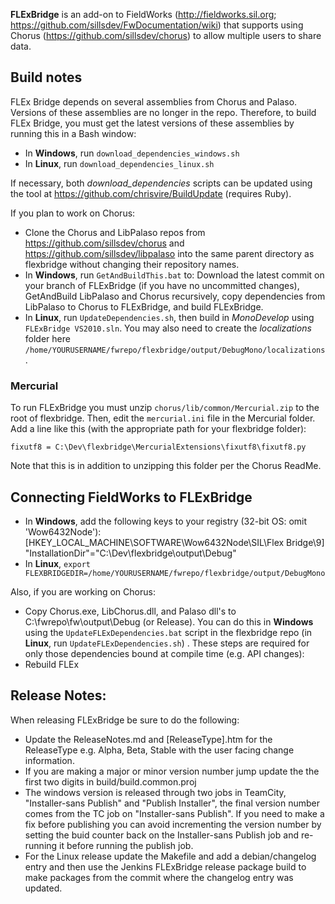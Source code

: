 **FLExBridge** is an add-on to FieldWorks (http://fieldworks.sil.org; https://github.com/sillsdev/FwDocumentation/wiki)
that supports using Chorus (https://github.com/sillsdev/chorus) to allow multiple users to share data.

## Build notes
FLEx Bridge depends on several assemblies from Chorus and Palaso.
Versions of these assemblies are no longer in the repo.
Therefore, to build FLEx Bridge, you must get the latest versions of these assemblies by running this in a Bash window:

- In **Windows**, run `download_dependencies_windows.sh`
- In **Linux**, run `download_dependencies_linux.sh`

If necessary, both *download_dependencies* scripts can be updated using the tool at https://github.com/chrisvire/BuildUpdate (requires Ruby).

If you plan to work on Chorus:

- Clone the Chorus and LibPalaso repos from https://github.com/sillsdev/chorus and https://github.com/sillsdev/libpalaso into the same parent directory as flexbridge without changing their repository names.
- In **Windows**, run `GetAndBuildThis.bat` to: Download the latest commit on your branch of FLExBridge (if you have no uncommitted changes), GetAndBuild LibPalaso and Chorus recursively, copy dependencies from LibPalaso to Chorus to FLExBridge, and build FLExBridge.
- In **Linux**, run `UpdateDependencies.sh`, then build in *MonoDevelop* using `FLExBridge VS2010.sln`. You may also need to create the *localizations* folder here `/home/YOURUSERNAME/fwrepo/flexbridge/output/DebugMono/localizations`.

### Mercurial
To run FLExBridge you must unzip `chorus/lib/common/Mercurial.zip` to the root of flexbridge.  Then, edit the `mercurial.ini`
file in the Mercurial folder. Add a line like this (with the appropriate path for your flexbridge folder):

	fixutf8 = C:\Dev\flexbridge\MercurialExtensions\fixutf8\fixutf8.py

Note that this is in addition to unzipping this folder per the Chorus ReadMe.

## Connecting FieldWorks to FLExBridge

- In **Windows**, add the following keys to your registry (32-bit OS: omit 'Wow6432Node\'):
[HKEY_LOCAL_MACHINE\SOFTWARE\Wow6432Node\SIL\Flex Bridge\9]
	"InstallationDir"="C:\Dev\flexbridge\output\Debug"
- In **Linux**, `export FLEXBRIDGEDIR=/home/YOURUSERNAME/fwrepo/flexbridge/output/DebugMono`

Also, if you are working on Chorus:

- Copy Chorus.exe, LibChorus.dll, and Palaso dll's to C:\fwrepo\fw\output\Debug (or Release).  You can do this in **Windows** using the    `UpdateFLExDependencies.bat` script in the flexbridge repo (in **Linux**, run `UpdateFLExDependencies.sh`) . These steps are required for only those dependencies bound at compile time (e.g. API changes):
- Rebuild FLEx

## Release Notes:
When releasing FLExBridge be sure to do the following:

- Update the ReleaseNotes.md and [ReleaseType].htm for the ReleaseType e.g. Alpha, Beta, Stable with the user facing change information.
- If you are making a major or minor version number jump update the the first two digits in build/build.common.proj
- The windows version is released through two jobs in TeamCity, "Installer-sans Publish" and "Publish Installer", the final version number comes from the TC job on "Installer-sans Publish". If you need to make a fix before publishing you can avoid incrementing the version number by setting the buid counter back on the Installer-sans Publish job and re-running it before running the publish job.
- For the Linux release update the Makefile and add a debian/changelog entry and then use the Jenkins FLExBridge release package build to make packages from the commit where the changelog entry was updated.
